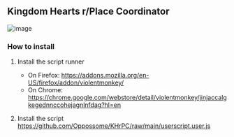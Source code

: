 ## Kingdom Hearts r/Place Coordinator

![image](https://user-images.githubusercontent.com/15877760/161455051-d0d16dd2-804e-4110-94e6-a90c0b1ecde3.png)

### How to install

1.  Install the script runner

    - On Firefox: https://addons.mozilla.org/en-US/firefox/addon/violentmonkey/
    - On Chrome: https://chrome.google.com/webstore/detail/violentmonkey/jinjaccalgkegednnccohejagnlnfdag?hl=en

2.  Install the script https://github.com/Oppossome/KHrPC/raw/main/userscript.user.js
